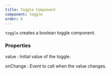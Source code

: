 ```yaml
---
title: Toggle Component
component: toggle
order: 6
---
```


`toggle` creates a boolean toggle component.

### Properties

value
: Initial value of the toggle.

onChange
: Event to call when the value changes.
